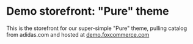 # Demo storefront: "Pure" theme

This is the storefront for our super-simple "Pure" theme, pulling
catalog from adidas.com and hosted at [demo.foxcommerce.com](http://demo.foxcommerce.com)

